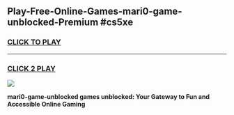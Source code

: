 
## Play-Free-Online-Games-mari0-game-unblocked-Premium #cs5xe
<h3>
<a href="https://premium.freeplayer.one?title=mari0-game-unblocked&ref=8M">CLICK TO PLAY</a></h3>
<hr>

<h3>
<a href="https://premium.freeplayer.one?title=mari0-game-unblocked&ref=8M">CLICK 2 PLAY</a>
  
</h3>

<a href="https://premium.freeplayer.one?title=mari0-game-unblocked&ref=8M"><img src="https://clearcache.store/games.png"></a>


**mari0-game-unblocked games unblocked: Your Gateway to Fun and Accessible Online Gaming**

